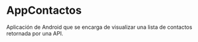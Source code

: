 # AppContactos
Aplicación de Android que se encarga de visualizar una lista de contactos retornada por una API.
